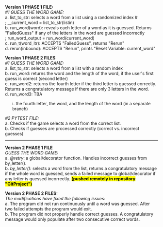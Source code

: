 <b>Version 1 PHASE 1 FILE:</b><br>
<i>#1 GUESS THE WORD GAME:</i><br>
a. list_to_str: selects a word from a list using a randomized index # <br>
    ; __current_word = list_to_str(listin) <br>
b. run_word(word): reveals each letter of a word as it is guessed. Returns "FailedGuess" if any of the letters in the word are guessed incorrectly <br>
    <t>; run_word_output = run_word(current_word) <br>
c. run_t(word_itr): ACCEPTS "FailedGuess", returns "Rerun" <br>
d. rerun(inbound): ACCEPTS "Rerun", prints "Reset Variable: current_word"
<p>
</p>
<b>Version 1 PHASE 2 FILES</b><br>
<i>#1 GUESS THE WORD GAME:</i><br>
a. list_to_str: selects a word from a list with a random index <br>
b. run_word: returns the word and the length of the word, if the user's first guess is correct (second letter) <br>
c. run_word2: returns the fourth letter if the third letter is guessed correctly. Returns a congratulatory message if there are only 3 letters in the word.<br>
d. run_word3: TBA <br>
    <ol>i. the fourth letter, the word, and the length of the word (in a separate branch)<br></ol>
<p>
<i>#2 PYTEST FILE:</i><br>
a. Checks if the game selects a word from the correct list.<br>
b. Checks if guesses are processed correctly (correct vs. incorrect guesses)<br>

<hr></hr>

<b>Version 2 PHASE 1 FILE</b><br> 
<i>GUESS THE WORD GAME:</i><br> 
a. <i>@retry</i>: a global/decorator function. Handles incorrect guesses from by_letter(). <br>
b. <i>by_letter():</i> selects a word from the list, returns a congratulatory message if the whole word is guessed, sends a failed message to global/decorator if any letter is guessed incorrectly. <b><mark>(pushed remotely in repository "GitProject")</mark></b>

<b>Version 2 PHASE 2 FILES:</b><br> 
<i>The modifications have fixed the following issues:</i> <br> 
a. The program did not run continuously until a word was guessed. After two failed attempts the program would exit.<br>
b. The program did not properly handle correct guesses. A congratulatory message would only populate after two consecutive correct words. 
